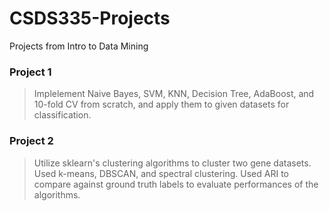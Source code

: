 # CSDS335-Projects
Projects from Intro to Data Mining
### Project 1 
> Implelement Naive Bayes, SVM, KNN, Decision Tree, AdaBoost, and 10-fold CV from scratch, and apply them to given datasets for classification. 

### Project 2
> Utilize sklearn's clustering algorithms to cluster two gene datasets. Used k-means, DBSCAN, and spectral clustering. Used ARI to compare against ground truth labels to evaluate performances of the algorithms.
